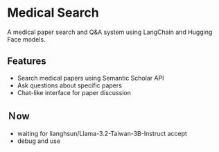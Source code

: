 # Medical Search

A medical paper search and Q&A system using LangChain and Hugging Face models.

## Features
- Search medical papers using Semantic Scholar API
- Ask questions about specific papers
- Chat-like interface for paper discussion

## Ｎow
- waiting for lianghsun/Llama-3.2-Taiwan-3B-Instruct accept
- debug and use

